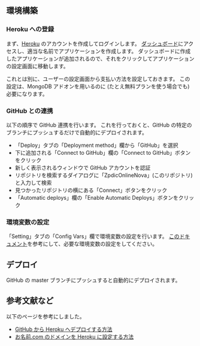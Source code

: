 ## 環境構築

### Heroku への登録
まず、[Heroku](https://heroku.com) のアカウントを作成してログインします。
[ダッシュボード](https://dashboard.heroku.com)にアクセスし、適当な名前でアプリケーションを作成します。
ダッシュボードに作成したアプリケーションが追加されるので、それをクリックしてアプリケーションの設定画面に移動します。

これとは別に、ユーザーの設定画面から支払い方法を設定しておきます。
この設定は、MongoDB アドオンを用いるのに (たとえ無料プランを使う場合でも) 必要になります。

### GitHub との連携
以下の順序で GitHub 連携を行います。
これを行っておくと、GitHub の特定のブランチにプッシュするだけで自動的にデプロイされます。

- 「Deploy」タブの「Deployment method」欄から「GitHub」を選択
- 下に追加される「Connect to GitHub」欄の「Connect to GitHub」ボタンをクリック
- 新しく表示されるウィンドウで GitHub アカウントを認証
- リポジトリを検索するダイアログに「ZpdicOnlineNova」(このリポジトリ) と入力して検索
- 見つかったリポジトリの横にある「Connect」ボタンをクリック
- 「Automatic deploys」欄の「Enable Automatic Deploys」ボタンをクリック

### 環境変数の設定
「Setting」タブの「Config Vars」欄で環境変数の設定を行います。
[このドキュメント](variable.md)を参考にして、必要な環境変数の設定をしてください。

## デプロイ
GitHub の master ブランチにプッシュすると自動的にデプロイされます。

## 参考文献など
以下のページを参考にしました。

- [GitHub から Heroku へデプロイする方法](https://qiita.com/sho7650/items/ebd87c5dc2c4c7abb8f0)
- [お名前.com のドメインを Heroku に設定する方法](https://qiita.com/ozin/items/62bc7ef1dd3c827177fb)